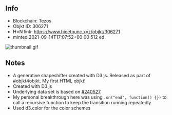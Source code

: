 ## Info
- Blockchain: Tezos
- Objkt ID: 306271
- H=N link: https://www.hicetnunc.xyz/objkt/306271
- minted 2021-09-14T17:07:52+00:00 512 ed.

![thumbnail.gif](thumbnail.gif)

## Notes
- A generative shapeshifter created with D3.js. Released as part of #objkt4objkt. My first HTML objkt!
- Created with D3.js 
- Underlying data set is based on [#240527](../tez-240527-mesh-nodes/)
- My personal breakthrough here was using `.on("end", function() {})` to call a recursive function to keep the transition running repeatedly
- Used d3.color for the color schemes